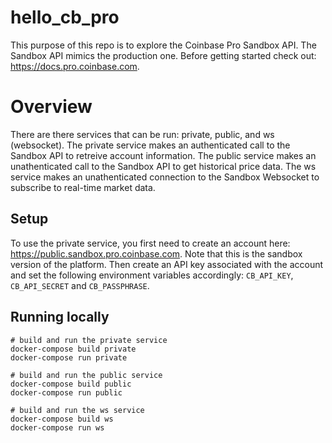 # hello_cb_pro

This purpose of this repo is to explore the Coinbase Pro Sandbox API.
The Sandbox API mimics the production one.
Before getting started check out: https://docs.pro.coinbase.com.

# Overview

There are there services that can be run: private, public, and ws (websocket).
The private service makes an authenticated call to the Sandbox API to retreive account information.
The public service makes an unathenticated call to the Sandbox API to get historical price data.
The ws service makes an unathenticated connection to the Sandbox Websocket to subscribe to real-time market data.

## Setup

To use the private service, you first need to create an account here: https://public.sandbox.pro.coinbase.com. Note that this is the sandbox version of the platform. 
Then create an API key associated with the account and set the following environment variables accordingly:
```CB_API_KEY```, ```CB_API_SECRET``` and ```CB_PASSPHRASE```.

## Running locally

```shell
# build and run the private service
docker-compose build private
docker-compose run private

# build and run the public service
docker-compose build public
docker-compose run public

# build and run the ws service
docker-compose build ws
docker-compose run ws
```

